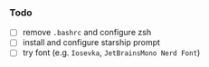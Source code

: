 ### Todo

- [ ] remove `.bashrc` and configure zsh
- [ ] install and configure starship prompt
- [ ] try font (e.g. `Iosevka`, `JetBrainsMono Nerd Font`)
